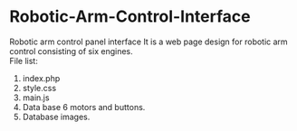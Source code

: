 # Robotic-Arm-Control-Interface
Robotic arm control panel interface It is a web page design for robotic arm control consisting of six engines.<br>
File list:<br>
1. index.php <br>
2. style.css <br>
3. main.js <br>
4. Data base 6 motors and buttons. <br>
5. Database images.<br>

